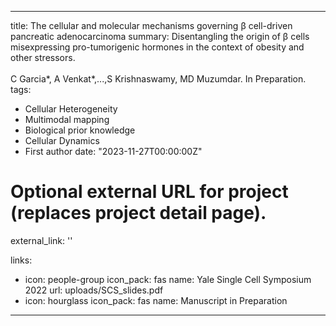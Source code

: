 
---
title: The cellular and molecular mechanisms governing β cell-driven pancreatic adenocarcinoma
summary: Disentangling the origin of β cells misexpressing pro-tumorigenic hormones in the context of obesity and other stressors.<br /><br />C Garcia*, A Venkat*,...,S Krishnaswamy, MD Muzumdar. In Preparation.
tags:
  - Cellular Heterogeneity
  - Multimodal mapping
  - Biological prior knowledge
  - Cellular Dynamics
  - First author
date: "2023-11-27T00:00:00Z"

# Optional external URL for project (replaces project detail page).
external_link: ''

links:
  - icon: people-group
    icon_pack: fas
    name: Yale Single Cell Symposium 2022
    url: uploads/SCS_slides.pdf
  - icon: hourglass
    icon_pack: fas
    name: Manuscript in Preparation
---
